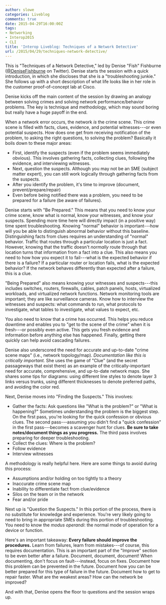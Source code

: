 ```yaml
---
author: slowe
categories: Liveblog
comments: true
date: 2015-04-29T16:00:00Z
tags:
- Networking
- Interop2015
- CLI
title: 'Interop Liveblog: Techniques of a Network Detective'
url: /2015/04/29/techniques-network-detective/
---
```


This is "Techniques of a Network Detective," led by Denise "Fish" Fishburne ([@DeniseFishburne][link-1] on Twitter). Denise starts the session with a quick introduction, in which she discloses that she is a "troubleshooting junkie." She follows up with a short description of what life looks like in her role in the customer proof-of-concept lab at Cisco.

Denise kicks off the main content of the session by drawing an analogy between solving crimes and solving network performance/behavior problems. The key is technique and methodology, which may sound boring but really have a huge payoff in the end.

When a network error occurs, the network _is_ the crime scene. This crime scene is filled with facts, clues, evidence, and potential witnesses---or even potential suspects. How does one get from receiving notification of the problem, to asking the right questions, to solving the problem? Basically it boils down to these major areas:

* First, identify the suspects (even if the problem seems immediately obvious). This involves gathering facts, collecting clues, following the evidence, and interviewing witnesses.
* Next, question the suspects. Although you may not be an SME (subject matter expert), you can still work logically through gathering facts from the suspects.
* After you identify the problem, it's time to improve (document, prevent/prepare/repair)
* Even before being notified there was a problem, you need to be prepared for a failure (be aware of failures).

Denise starts with "Be Prepared." This means that you need to know your crime scene, know what is normal, know your witnesses, and know your suspects. Spending more time here will directly impact (in a positive way) time spent troubleshooting. Knowing "normal" behavior is important---how will you be able to distinguish abnormal behavior without this baseline. Distinguishing facts from clues requires an understanding of "normal" behavior. Traffic that routes through a particular location is just a fact. However, knowing that the traffic doesn't _normally_ route through that location turns that information from a fact into a clue. This also means you need to how how you expect it to fail---what is the expected behavior if there is a failure? If a particular router or location fails, what is the expected behavior? If the network behaves differently than expected after a failure, this is a clue.

"Being Prepared" also means knowing your witnesses and suspects---this includes switches, routers, firewalls, cables, patch panels, hosts, virtualized workloads, and virtualized network functions. Network monitoring tools are important; they are like surveillance cameras. Know how to interview the witnesses and suspects: what commands to run, what protocols to investigate, what tables to investigate, what values to expect, etc.

You also need to know that a crime has occurred. This helps you reduce downtime and enables you to "get to the scene of the crime" when it is fresh---or possibly even active. This gets you fresh evidence and information before anything else has happened. Finally, getting there quickly can help avoid cascading failures.

Denise also underscored the need for accurate and up-to-date "crime scene maps" (i.e., network topology/map). _Documentation like this is critically important._
She uses the game of "Clue" (and the secret passageways that exist there) as an example of the critically-important need for accurate, comprehensive, and up-to-date network maps. She shares some tips for diagrams: using different line styles to denote layer 3 links versus trunks, using different thicknesses to denote preferred paths, and avoiding the color red.

Next, Denise moves into "Finding the Suspects." This involves:

* Gather the facts: Ask questions like "What is the problem?" or "What is happening?" Sometimes understanding the problem is the biggest step. On the first pass, you're looking for the quick confession or obvious clues. The second pass---assuming you didn't find a "quick confession" in the first pass---becomes a scavenger hunt for clues. **Be sure to take notes/document things as you progress.** The third pass involves preparing for deeper troubleshooting.
* Collect the clues: Where is the problem?
* Follow evidence
* Interview witnesses

A methodology is really helpful here. Here are some things to avoid during this process:

* Assumptions and/or holding on too tightly to a theory
* Inaccurate crime scene map
* Inability to differentiate fact from clue/evidence
* Silos on the team or in the network
* Fear and/or pride

Next up is "Question the Suspects." In this portion of the process, there is no substitute for knowledge and experience. You're very likely going to need to bring in appropriate SMEs during this portion of troubleshooting. You need to know the _modus operandi_: the normal mode of operation for a device or function.

Here's an important takeaway: **Every failure should improve the procedures.** Learn from failures, learn from mistakes---of course, this requires documentation. This is an important part of the "Improve" section to be even better after a failure. Document, document, document! When documenting, don't focus on fault---instead, focus on fixes. Document how this problem can be prevented in the future. Document how you can be better prepared for this type of failure in the future. Document how to get to repair faster. What are the weakest areas? How can the network be improved?

And with that, Denise opens the floor to questions and the session wraps up.

[link-1]: https://twitter.com/denisefishburne/
